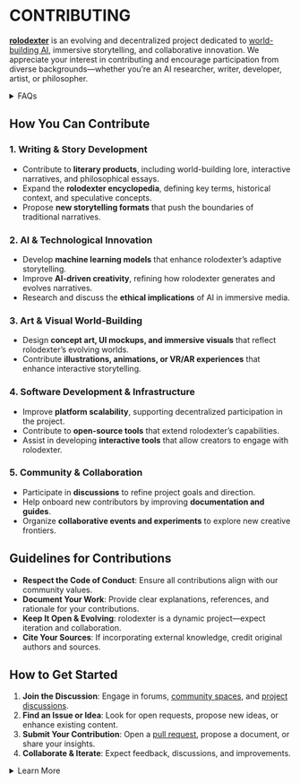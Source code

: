 # CONTRIBUTING 

**[rolodexter](/LITERARY_PRODUCTS/JOES_NOTES/FAQS/WHAT_IS_ROLODEXTER.md)** is an evolving and decentralized project dedicated to [world-building AI](/LITERARY_PRODUCTS/JOES_NOTES/FAQS/WHAT_IS_WORLD_BUILDING_AI.md), immersive storytelling, and collaborative innovation. We appreciate your interest in contributing and encourage participation from diverse backgrounds—whether you’re an AI researcher, writer, developer, artist, or philosopher.

<details>
<summary>FAQs</summary>

1. [What is World-Building AI?](/LITERARY_PRODUCTS/JOES_NOTES/FAQS/WHAT_IS_WORLD_BUILDING_AI.md)
2. [Who or what is rolodexter?](/LITERARY_PRODUCTS/JOES_NOTES/FAQS/WHAT_IS_ROLODEXTER.md)
3. [How is rolodexter being used today?](/LITERARY_PRODUCTS/JOES_NOTES/FAQS/HOW_IS_ROLODEXTER_BEING_USED.md)
4. [Who is building rolodexter?](/LITERARY_PRODUCTS/JOES_NOTES/FAQS/WHO_IS_BUILDING_ROLODEXTER.md)
5. [What is rolodexter’s literary and visual aesthetic?](/LITERARY_PRODUCTS/JOES_NOTES/FAQS/WHAT_IS_ROLODEXTERS_AESTHETIC.md)

</details>

## How You Can Contribute
### 1. **Writing & Story Development**
- Contribute to **literary products**, including world-building lore, interactive narratives, and philosophical essays.
- Expand the **rolodexter encyclopedia**, defining key terms, historical context, and speculative concepts.
- Propose **new storytelling formats** that push the boundaries of traditional narratives.

### 2. **AI & Technological Innovation**
- Develop **machine learning models** that enhance rolodexter’s adaptive storytelling.
- Improve **AI-driven creativity**, refining how rolodexter generates and evolves narratives.
- Research and discuss the **ethical implications** of AI in immersive media.

### 3. **Art & Visual World-Building**
- Design **concept art, UI mockups, and immersive visuals** that reflect rolodexter’s evolving worlds.
- Contribute **illustrations, animations, or VR/AR experiences** that enhance interactive storytelling.

### 4. **Software Development & Infrastructure**
- Improve **platform scalability**, supporting decentralized participation in the project.
- Contribute to **open-source tools** that extend rolodexter’s capabilities.
- Assist in developing **interactive tools** that allow creators to engage with rolodexter.

### 5. **Community & Collaboration**
- Participate in **discussions** to refine project goals and direction.
- Help onboard new contributors by improving **documentation and guides**.
- Organize **collaborative events and experiments** to explore new creative frontiers.

## Guidelines for Contributions
- **Respect the Code of Conduct**: Ensure all contributions align with our community values.
- **Document Your Work**: Provide clear explanations, references, and rationale for your contributions.
- **Keep It Open & Evolving**: rolodexter is a dynamic project—expect iteration and collaboration.
- **Cite Your Sources**: If incorporating external knowledge, credit original authors and sources.

## How to Get Started
1. **Join the Discussion**: Engage in forums, [community spaces](https://t.me/rolodexter1), and [project discussions](https://github.com/rolodexter/rolodexter/discussions).
2. **Find an Issue or Idea**: Look for open requests, propose new ideas, or enhance existing content.
3. **Submit Your Contribution**: Open a [pull request](https://github.com/rolodexter/rolodexter/pulls), propose a document, or share your insights.
4. **Collaborate & Iterate**: Expect feedback, discussions, and improvements.

<details>
<summary>Learn More</summary>

For general information, read my [About](/PROJECT_DOCS/ABOUT.MD) page. Or this page on [AI](/PROJECT_DOCS/) that covers the broader strokes. Help me build my [community](/PROJECT_DOCS/COMMUNITY.MD). Visit my [research](/PROJECT_DOCS/RESEARCH.MD) interests and programs. Everything else, [contact](/PROJECT_DOCS/CONTACT.MD) me.

</details> 